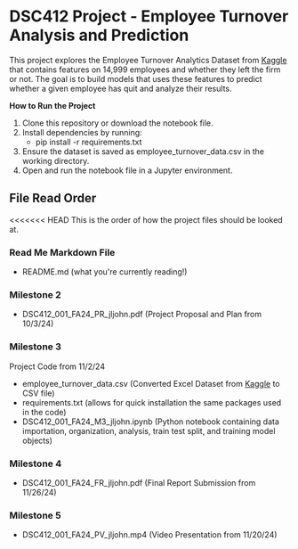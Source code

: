 # DSC412 Project - Employee Turnover Analysis and Prediction

This project explores the Employee Turnover Analytics Dataset from [Kaggle](https://www.kaggle.com/datasets/akshayhedau/employee-turnover-analytics-dataset) that contains features on 14,999 employees and whether they left the firm or not. The goal is to build models that uses these features to predict whether a given employee has quit and analyze their results.

**How to Run the Project**
1. Clone this repository or download the notebook file.
2. Install dependencies by running:
    - pip install -r requirements.txt
3. Ensure the dataset is saved as employee_turnover_data.csv in the working directory.
4. Open and run the notebook file in a Jupyter environment.

## File Read Order

<<<<<<< HEAD
This is the order of how the project files should be looked at.

### Read Me Markdown File

- README.md (what you're currently reading!)

### Milestone 2

- DSC412_001_FA24_PR_jljohn.pdf (Project Proposal and Plan from 10/3/24)

### Milestone 3

Project Code from 11/2/24
- employee_turnover_data.csv (Converted Excel Dataset from [Kaggle](https://www.kaggle.com/datasets/akshayhedau/employee-turnover-analytics-dataset) to CSV file)
- requirements.txt (allows for quick installation the same packages used in the code)
- DSC412_001_FA24_M3_jljohn.ipynb (Python notebook containing data importation, organization, analysis, train test split, and training model objects)

### Milestone 4

- DSC412_001_FA24_FR_jljohn.pdf (Final Report Submission from 11/26/24)

### Milestone 5

- DSC412_001_FA24_PV_jljohn.mp4 (Video Presentation from 11/20/24)
